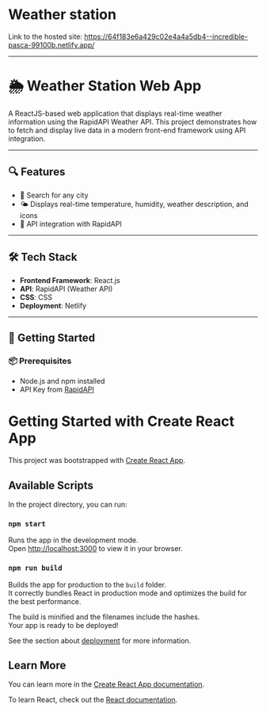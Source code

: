# Weather station

Link to the hosted site: https://64f183e6a429c02e4a4a5db4--incredible-pasca-99100b.netlify.app/

--------------------------------------------------------------------------------------------------
# 🌦️ Weather Station Web App

A ReactJS-based web application that displays real-time weather information using the RapidAPI Weather API. This project demonstrates how to fetch and display live data in a modern front-end framework using API integration.

---

## 🔍 Features

- 🔎 Search for any city
- 🌤️ Displays real-time temperature, humidity, weather description, and icons
- 🔄 API integration with RapidAPI

---

## 🛠️ Tech Stack

- **Frontend Framework**: React.js
- **API**: RapidAPI (Weather API)
- **CSS**: CSS
- **Deployment**: Netlify

---

## 🚀 Getting Started

### 📦 Prerequisites

- Node.js and npm installed
- API Key from [RapidAPI](https://rapidapi.com/)

# Getting Started with Create React App

This project was bootstrapped with [Create React App](https://github.com/facebook/create-react-app).

## Available Scripts

In the project directory, you can run:

### `npm start`

Runs the app in the development mode.\
Open [http://localhost:3000](http://localhost:3000) to view it in your browser.


### `npm run build`

Builds the app for production to the `build` folder.\
It correctly bundles React in production mode and optimizes the build for the best performance.

The build is minified and the filenames include the hashes.\
Your app is ready to be deployed!

See the section about [deployment](https://facebook.github.io/create-react-app/docs/deployment) for more information.

## Learn More

You can learn more in the [Create React App documentation](https://facebook.github.io/create-react-app/docs/getting-started).

To learn React, check out the [React documentation](https://reactjs.org/).
